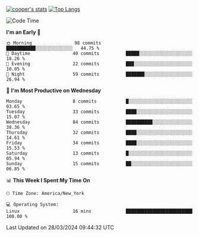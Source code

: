 [![cooper's stats](https://github-readme-stats-dwoluvhms-coopjz.vercel.app/api?username=coopjz&count_private=true)](https://github.com/coopjz/github-readme-stats)
[![Top Langs](https://github-readme-stats-dwoluvhms-coopjz.vercel.app/api/top-langs/?username=coopjz&count_private=true&langs_count=8&layout=compact)](https://github.com/coopjz/github-readme-stats)
<!--START_SECTION:waka-->
![Code Time](http://img.shields.io/badge/Code%20Time-1%20hr%2030%20mins-blue)

**I'm an Early 🐤** 

```text
🌞 Morning                98 commits          ███████████░░░░░░░░░░░░░░   44.75 % 
🌆 Daytime                40 commits          █████░░░░░░░░░░░░░░░░░░░░   18.26 % 
🌃 Evening                22 commits          ███░░░░░░░░░░░░░░░░░░░░░░   10.05 % 
🌙 Night                  59 commits          ███████░░░░░░░░░░░░░░░░░░   26.94 % 
```
📅 **I'm Most Productive on Wednesday** 

```text
Monday                   8 commits           █░░░░░░░░░░░░░░░░░░░░░░░░   03.65 % 
Tuesday                  33 commits          ████░░░░░░░░░░░░░░░░░░░░░   15.07 % 
Wednesday                84 commits          ██████████░░░░░░░░░░░░░░░   38.36 % 
Thursday                 32 commits          ████░░░░░░░░░░░░░░░░░░░░░   14.61 % 
Friday                   34 commits          ████░░░░░░░░░░░░░░░░░░░░░   15.53 % 
Saturday                 13 commits          █░░░░░░░░░░░░░░░░░░░░░░░░   05.94 % 
Sunday                   15 commits          ██░░░░░░░░░░░░░░░░░░░░░░░   06.85 % 
```


📊 **This Week I Spent My Time On** 

```text
🕑︎ Time Zone: America/New_York

💻 Operating System: 
Linux                    16 mins             █████████████████████████   100.00 % 
```


 Last Updated on 28/03/2024 09:44:32 UTC
<!--END_SECTION:waka-->
